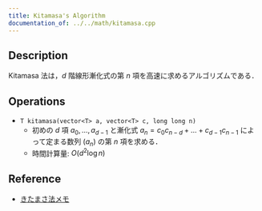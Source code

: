 ```yaml
---
title: Kitamasa's Algorithm
documentation_of: ../../math/kitamasa.cpp
---
```


## Description

Kitamasa 法は，$d$ 階線形漸化式の第 $n$ 項を高速に求めるアルゴリズムである．

## Operations

- `T kitamasa(vector<T> a, vector<T> c, long long n)`
    - 初めの $d$ 項 $a_0, \dots, a_{d-1}$ と漸化式 $a_n = c_0 c_{n-d} + \dots + c_{d-1} c_{n-1}$ によって定まる数列 $(a_n)$ の第 $n$ 項を求める．
    - 時間計算量: $O(d^2 \log n)$

## Reference

- [きたまさ法メモ](https://yosupo.hatenablog.com/entry/2015/03/27/025132)